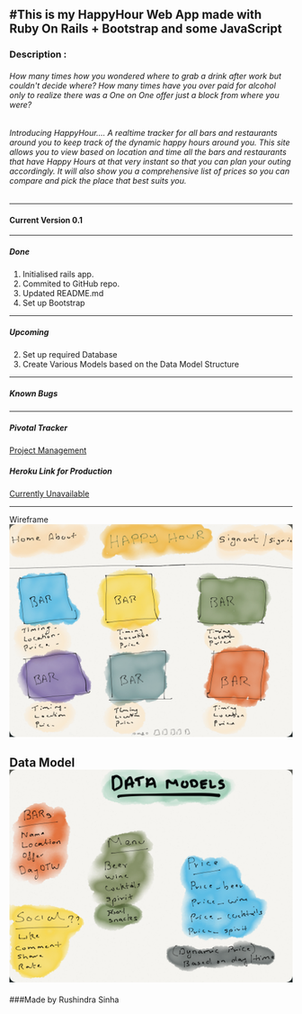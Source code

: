 #This is my HappyHour Web App made with Ruby On Rails + Bootstrap and some JavaScript
---

### Description :
###### How many times how you wondered where to grab a drink after work but couldn't decide where? How many times have you over paid for alcohol only to realize there was a One on One offer just a block from where you were?
###### Introducing HappyHour.... A realtime tracker for all bars and restaurants around you to keep track of the dynamic happy hours around you. This site allows you to view based on location and time all the bars and restaurants that have Happy Hours at that very instant so that you can plan your outing accordingly. It will also show you a comprehensive list of prices so you can compare and pick the place that best suits you.

___
#### Current Version 0.1
---
##### Done
1. Initialised rails app.
2. Commited to GitHub repo.
3. Updated README.md
4. Set up Bootstrap

---

##### Upcoming
2. Set up required Database
3. Create Various Models based on the Data Model Structure


---
##### Known Bugs


---
##### Pivotal Tracker
[Project Management](https://www.pivotaltracker.com/n/projects/1320884)

##### Heroku Link for Production

[Currently Unavailable](#)

---

Wireframe
![Wireframe](assets/wireframe.png)

Data Model
![Data Model](assets/dm.png)
---

###Made by Rushindra Sinha